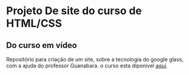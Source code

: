 # Projeto De site do curso de HTML/CSS
## Do curso em vídeo 
Repositório para criação de um site, sobre a tecnologia do google glass, com a ajuda do professor Guanabara.
o curso esta diponivel [aqui](https://www.youtube.com/playlist?list=PLHz_AreHm4dlAnJ_jJtV29RFxnPHDuk9o).
